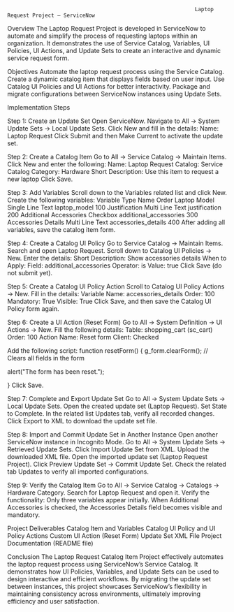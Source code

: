                                                                 Laptop Request Project – ServiceNow 
Overview The Laptop Request Project is developed in ServiceNow to automate and simplify the process of requesting laptops within an organization. It demonstrates the use of Service Catalog, Variables, UI Policies, UI Actions, and Update Sets to create an interactive and dynamic service request form.

Objectives Automate the laptop request process using the Service Catalog. Create a dynamic catalog item that displays fields based on user input. Use Catalog UI Policies and UI Actions for better interactivity. Package and migrate configurations between ServiceNow instances using Update Sets.

Implementation Steps

Step 1: Create an Update Set Open ServiceNow. Navigate to All → System Update Sets → Local Update Sets. Click New and fill in the details: Name: Laptop Request Click Submit and then Make Current to activate the update set.

Step 2: Create a Catalog Item Go to All → Service Catalog → Maintain Items. Click New and enter the following: Name: Laptop Request Catalog: Service Catalog Category: Hardware Short Description: Use this item to request a new laptop Click Save.

Step 3: Add Variables Scroll down to the Variables related list and click New. Create the following variables: Variable Type Name Order Laptop Model Single Line Text laptop_model 100 Justification Multi Line Text justification 200 Additional Accessories Checkbox additional_accessories 300 Accessories Details Multi Line Text accessories_details 400 After adding all variables, save the catalog item form.

Step 4: Create a Catalog UI Policy Go to Service Catalog → Maintain Items. Search and open Laptop Request. Scroll down to Catalog UI Policies → New. Enter the details: Short Description: Show accessories details When to Apply: Field: additional_accessories Operator: is Value: true Click Save (do not submit yet).

Step 5: Create a Catalog UI Policy Action Scroll to Catalog UI Policy Actions → New. Fill in the details: Variable Name: accessories_details Order: 100 Mandatory: True Visible: True Click Save, and then save the Catalog UI Policy form again.

Step 6: Create a UI Action (Reset Form) Go to All → System Definition → UI Actions → New. Fill the following details: Table: shopping_cart (sc_cart) Order: 100 Action Name: Reset form Client: Checked

Add the following script: function resetForm() { g_form.clearForm(); // Clears all fields in the form

alert("The form has been reset.");

} Click Save.

Step 7: Complete and Export Update Set Go to All → System Update Sets → Local Update Sets. Open the created update set (Laptop Request). Set State to Complete. In the related list Updates tab, verify all recorded changes. Click Export to XML to download the update set file.

Step 8: Import and Commit Update Set in Another Instance Open another ServiceNow instance in Incognito Mode. Go to All → System Update Sets → Retrieved Update Sets. Click Import Update Set from XML. Upload the downloaded XML file. Open the imported update set (Laptop Request Project). Click Preview Update Set → Commit Update Set. Check the related tab Updates to verify all imported configurations.

Step 9: Verify the Catalog Item Go to All → Service Catalog → Catalogs → Hardware Category. Search for Laptop Request and open it. Verify the functionality: Only three variables appear initially. When Additional Accessories is checked, the Accessories Details field becomes visible and mandatory.

Project Deliverables Catalog Item and Variables Catalog UI Policy and UI Policy Actions Custom UI Action (Reset Form) Update Set XML File Project Documentation (README file)

Conclusion The Laptop Request Catalog Item Project effectively automates the laptop request process using ServiceNow’s Service Catalog. It demonstrates how UI Policies, Variables, and Update Sets can be used to design interactive and efficient workflows. By migrating the update set between instances, this project showcases ServiceNow’s flexibility in maintaining consistency across environments, ultimately improving efficiency and user satisfaction.
